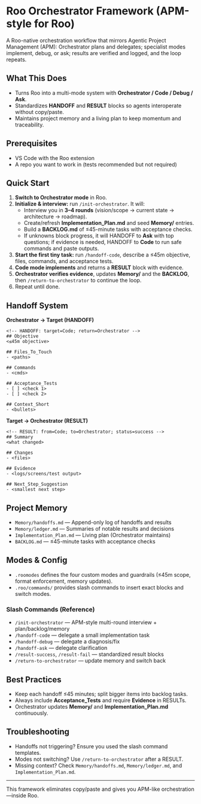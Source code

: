 # Roo Orchestrator Framework (APM-style for Roo)

A Roo-native orchestration workflow that mirrors Agentic Project Management (APM): Orchestrator plans and delegates; specialist modes implement, debug, or ask; results are verified and logged, and the loop repeats.

## What This Does
- Turns Roo into a multi-mode system with **Orchestrator / Code / Debug / Ask**.
- Standardizes **HANDOFF** and **RESULT** blocks so agents interoperate without copy/paste.
- Maintains project memory and a living plan to keep momentum and traceability.

## Prerequisites
- VS Code with the Roo extension
- A repo you want to work in (tests recommended but not required)

## Quick Start
1. **Switch to Orchestrator mode** in Roo.
2. **Initialize & interview:** run `/init-orchestrator`. It will:
   - Interview you in **3–4 rounds** (vision/scope → current state → architecture → roadmap).
   - Create/refresh **Implementation_Plan.md** and seed **Memory/** entries.
   - Build a **BACKLOG.md** of ≤45-minute tasks with acceptance checks.
   - If unknowns block progress, it will HANDOFF to **Ask** with top questions; if evidence is needed, HANDOFF to **Code** to run safe commands and paste outputs.
3. **Start the first tiny task:** run `/handoff-code`, describe a ≤45m objective, files, commands, and acceptance tests.
4. **Code mode implements** and returns a **RESULT** block with evidence.
5. **Orchestrator verifies evidence**, updates **Memory/** and the **BACKLOG**, then `/return-to-orchestrator` to continue the loop.
6. Repeat until done.

## Handoff System
**Orchestrator → Target (HANDOFF)**
```
<!-- HANDOFF: target=Code; return=Orchestrator -->
## Objective
<≤45m objective>

## Files_To_Touch
- <paths>

## Commands
- <cmds>

## Acceptance_Tests
- [ ] <check 1>
- [ ] <check 2>

## Context_Short
- <bullets>
```

**Target → Orchestrator (RESULT)**
```
<!-- RESULT: from=Code; to=Orchestrator; status=success -->
## Summary
<what changed>

## Changes
- <files>

## Evidence
- <logs/screens/test output>

## Next_Step_Suggestion
- <smallest next step>
```

## Project Memory
- `Memory/handoffs.md` — Append-only log of handoffs and results
- `Memory/ledger.md` — Summaries of notable results and decisions
- `Implementation_Plan.md` — Living plan (Orchestrator maintains)
- `BACKLOG.md` — ≤45-minute tasks with acceptance checks

## Modes & Config
- `.roomodes` defines the four custom modes and guardrails (≤45m scope, format enforcement, memory updates).
- `.roo/commands/` provides slash commands to insert exact blocks and switch modes.

### Slash Commands (Reference)
- `/init-orchestrator` — APM-style multi-round interview + plan/backlog/memory
- `/handoff-code` — delegate a small implementation task
- `/handoff-debug` — delegate a diagnosis/fix
- `/handoff-ask` — delegate clarification
- `/result-success`, `/result-fail` — standardized result blocks
- `/return-to-orchestrator` — update memory and switch back

## Best Practices
- Keep each handoff ≤45 minutes; split bigger items into backlog tasks.
- Always include **Acceptance_Tests** and require **Evidence** in RESULTs.
- Orchestrator updates **Memory/** and **Implementation_Plan.md** continuously.

## Troubleshooting
- Handoffs not triggering? Ensure you used the slash command templates.
- Modes not switching? Use `/return-to-orchestrator` after a RESULT.
- Missing context? Check `Memory/handoffs.md`, `Memory/ledger.md`, and `Implementation_Plan.md`.

---
This framework eliminates copy/paste and gives you APM-like orchestration—inside Roo.